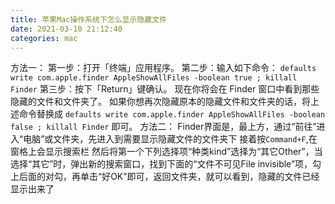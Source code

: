 ```yaml
---
title: 苹果Mac操作系统下怎么显示隐藏文件
date: 2021-03-10 21:12:40
categories: mac
---
```

方法一：
第一步：打开「终端」应用程序。
第二步：输入如下命令：
```defaults write com.apple.finder AppleShowAllFiles -boolean true ; killall Finder```
第三步：按下「Return」键确认。
现在你将会在 Finder 窗口中看到那些隐藏的文件和文件夹了。
如果你想再次隐藏原本的隐藏文件和文件夹的话，将上述命令替换成
```defaults write com.apple.finder AppleShowAllFiles -boolean false ; killall Finder```
即可。
方法二：
Finder界面是，最上方，通过“前往”进入“电脑”或文件夹，先进入到需要显示隐藏文件的文件夹下
接着按```Command+F```,在窗格上会显示搜索栏
然后将第一个下列选择项“种类kind”选择为“其它Other”，当选择“其它”时，弹出新的搜索窗口，找到下面的“文件不可见File invisible”项，勾上后面的对勾，再单击“好OK”即可，返回文件夹，就可以看到，隐藏的文件已经显示出来了
